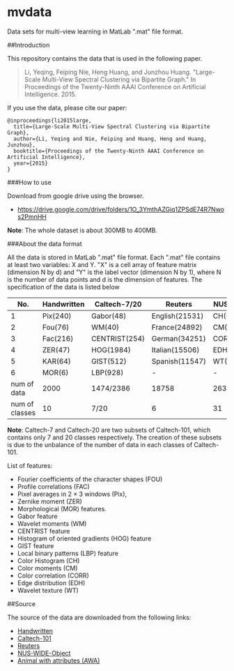 # mvdata

Data sets for multi-view learning in MatLab ".mat" file format.

##Introduction

This repository contains the data that is used in the following paper. 
>Li, Yeqing, Feiping Nie, Heng Huang, and Junzhou Huang. "Large-Scale Multi-View Spectral Clustering via Bipartite Graph." In Proceedings of the Twenty-Ninth AAAI Conference on Artificial Intelligence. 2015.

If you use  the data, please cite our paper:

	@inproceedings{li2015large,
	  title={Large-Scale Multi-View Spectral Clustering via Bipartite Graph},
	  author={Li, Yeqing and Nie, Feiping and Huang, Heng and Huang, Junzhou},
	  booktitle={Proceedings of the Twenty-Ninth AAAI Conference on Artificial Intelligence},
	  year={2015}
	}

###How to use 

Download from google drive using the browser.

+ https://drive.google.com/drive/folders/1O_3YmthAZGiq1ZPSdE74R7Nwos2PmnHH


**Note**: The whole dataset is about 300MB to 400MB.

###About the data format

All the data is stored in MatLab ".mat" file format. Each ".mat" file contains at least two variables: X and Y. "X" is a cell array of feature matrix (dimension N by d) and "Y" is the label vector (dimension N by 1), where N is the number of data points and d is the dimension of features.
The specification of the data is listed below

| No.            | Handwritten | Caltech-7/20  | Reuters        | NUS-WIDE  | AWA          |
|----------------|-------------|---------------|----------------|-----------|--------------|
| 1              | Pix(240)    | Gabor(48)     | English(21531) | CH(65)    | CQ(2688)     |
| 2              | Fou(76)     | WM(40)        | France(24892)  | CM(226)   | LSS(2000)    |
| 3              | Fac(216)    | CENTRIST(254) | German(34251)  | CORR(145) | PHOG(252)    |
| 4              | ZER(47)     | HOG(1984)     | Italian(15506) | EDH(74)   | SIFT(2000)   |
| 5              | KAR(64)     | GIST(512)     | Spanish(11547) | WT(129)   | RGSIFT(2000) |
| 6              | MOR(6)      | LBP(928)      | -              | -         | SURF(2000)   |
| num of data    | 2000        | 1474/2386     | 18758          | 26315     | 4000         |
| num of classes | 10          | 7/20          | 6              | 31        | 50           |

**Note**: Caltech-7 and Caltech-20 are two subsets of Caltech-101,  which contains only 7 and 20 classes respectively. The creation of these subsets is due to the unbalance of the number of data in each classes of Caltech-101.

List of features:

- Fourier coefficients of the character shapes (FOU)
- Profile correlations (FAC)
- Pixel averages in 2 × 3 windows (Pix), 
- Zernike moment (ZER) 
- Morphological (MOR) features.
- Gabor feature
- Wavelet moments (WM)
- CENTRIST feature
- Histogram of oriented gradients (HOG) feature
- GIST feature
- Local binary patterns (LBP) feature
- Color Histogram (CH) 
- Color moments (CM)
- Color correlation (CORR)
- Edge distribution (EDH)
- Wavelet texture (WT)

##Source

The source of the data are downloaded from the following links:

- [Handwritten](https://archive.ics.uci.edu/ml/datasets/Multiple+Features)
- [Caltech-101](http://www.vision.caltech.edu/Image_Datasets/Caltech101/)
- [Reuters](https://archive.ics.uci.edu/ml/datasets.html)
- [NUS-WIDE-Object](http://lms.comp.nus.edu.sg/research/NUS-WIDE.htm)
- [Animal with attributes (AWA)](http://attributes.kyb.tuebingen.mpg.de/)


